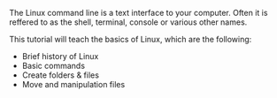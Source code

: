 The Linux command line is a text interface to your computer. Often it is reffered to as the shell, terminal, console or various other names.

This tutorial will teach the basics of Linux, which are the following:
- Brief history of Linux
- Basic commands
- Create folders & files
- Move and manipulation files
